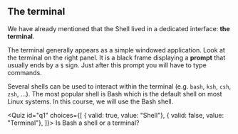 <script>
import Quiz from "components/Quiz.svelte";
</script>
## The terminal
We have already mentioned that the Shell lived in a dedicated interface: **the terminal**.

The terminal generally appears as a simple windowed application. Look at the terminal on the right panel. 
It is a black frame displaying a **prompt** that usually ends by a `$` sign. 
Just after this prompt you will have to type commands.

Several shells can be used to interact within the terminal (e.g. `bash`, `ksh`, `csh`, `zsh`, ...). 
The most popular shell is Bash which is the default shell on most Linux systems. 
In this course, we will use the Bash shell.

<Quiz id="q1" choices={[
	{ valid: true, value: "Shell"},
	{ valid: false, value: "Terminal"},
]}>
	<span slot="prompt">
		Is Bash a shell or a terminal?
	</span>
</Quiz>

